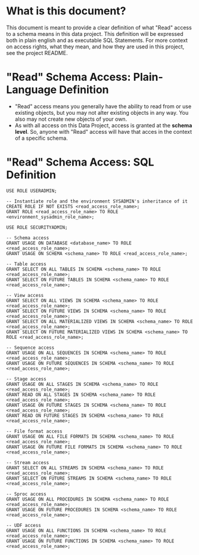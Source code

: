 # What is this document? 

This document is meant to provide a clear definition of what "Read" access to a schema means in this data project. This definition will be expressed both in plain english and as executable SQL Statements. For more context on access rights, what they mean, and how they are used in this project, see the project README.

# "Read" Schema Access: Plain-Language Definition

- "Read" access means you generally have the ability to read from or use existing objects, but you may not alter existing objects in any way. You also may not create new objects of your own.
- As with all access on this Data Project, access is granted at the **schema level**. So, anyone with "Read" access will have that acces in the context of a specific schema.

# "Read" Schema Access: SQL Definition

```
USE ROLE USERADMIN;

-- Instantiate role and the environment SYSADMIN's inheritance of it
CREATE ROLE IF NOT EXISTS <read_access_role_name>;
GRANT ROLE <read_access_role_name> TO ROLE <environment_sysadmin_role_name>;

USE ROLE SECURITYADMIN;

-- Schema access
GRANT USAGE ON DATABASE <database_name> TO ROLE <read_access_role_name>;
GRANT USAGE ON SCHEMA <schema_name> TO ROLE <read_access_role_name>;

-- Table access
GRANT SELECT ON ALL TABLES IN SCHEMA <schema_name> TO ROLE <read_access_role_name>;
GRANT SELECT ON FUTURE TABLES IN SCHEMA <schema_name> TO ROLE <read_access_role_name>;

-- View access
GRANT SELECT ON ALL VIEWS IN SCHEMA <schema_name> TO ROLE <read_access_role_name>;
GRANT SELECT ON FUTURE VIEWS IN SCHEMA <schema_name> TO ROLE <read_access_role_name>;
GRANT SELECT ON ALL MATERIALIZED VIEWS IN SCHEMA <schema_name> TO ROLE <read_access_role_name>;
GRANT SELECT ON FUTURE MATERIALIZED VIEWS IN SCHEMA <schema_name> TO ROLE <read_access_role_name>;

-- Sequence access
GRANT USAGE ON ALL SEQUENCES IN SCHEMA <schema_name> TO ROLE <read_access_role_name>;
GRANT USAGE ON FUTURE SEQUENCES IN SCHEMA <schema_name> TO ROLE <read_access_role_name>;

-- Stage access
GRANT USAGE ON ALL STAGES IN SCHEMA <schema_name> TO ROLE <read_access_role_name>;
GRANT READ ON ALL STAGES IN SCHEMA <schema_name> TO ROLE <read_access_role_name>;
GRANT USAGE ON FUTURE STAGES IN SCHEMA <schema_name> TO ROLE <read_access_role_name>;
GRANT READ ON FUTURE STAGES IN SCHEMA <schema_name> TO ROLE <read_access_role_name>;

-- File format access
GRANT USAGE ON ALL FILE FORMATS IN SCHEMA <schema_name> TO ROLE <read_access_role_name>;
GRANT USAGE ON FUTURE FILE FORMATS IN SCHEMA <schema_name> TO ROLE <read_access_role_name>;

-- Stream access
GRANT SELECT ON ALL STREAMS IN SCHEMA <schema_name> TO ROLE <read_access_role_name>;
GRANT SELECT ON FUTURE STREAMS IN SCHEMA <schema_name> TO ROLE <read_access_role_name>;

-- Sproc access
GRANT USAGE ON ALL PROCEDURES IN SCHEMA <schema_name> TO ROLE <read_access_role_name>;
GRANT USAGE ON FUTURE PROCEDURES IN SCHEMA <schema_name> TO ROLE <read_access_role_name>;

-- UDF access
GRANT USAGE ON ALL FUNCTIONS IN SCHEMA <schema_name> TO ROLE <read_access_role_name>;
GRANT USAGE ON FUTURE FUNCTIONS IN SCHEMA <schema_name> TO ROLE <read_access_role_name>;
```
